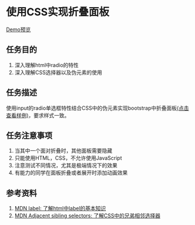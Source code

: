 # 使用CSS实现折叠面板

[Demo预览](http://pwcong.me/IFE2017-EXAMS/src/Front-End/mouse-suspension-blur/)

## 任务目的
1. 深入理解html中radio的特性
2. 深入理解CSS选择器以及伪元素的使用

## 任务描述
使用input的radio单选框特性结合CSS中的伪元素实现bootstrap中折叠面板[(点击查看样例)](http://v3.bootcss.com/javascript/#collapse-example-accordion)，要求样式一致。

## 任务注意事项
1. 当其中一个面对折叠时，其他面板需要隐藏
2. 只能使用HTML，CSS，不允许使用JavaScript
3. 注意测试不同情况，尤其是极端情况下的效果
4. 有能力的同学在面板折叠或者展开时添加动画效果

## 参考资料
1. [MDN label: 了解html中label的基本知识](https://developer.mozilla.org/en-US/docs/Web/HTML/Element/label)
2. [MDN Adjacent sibling selectors: 了解CSS中的兄弟相邻选择器](https://developer.mozilla.org/en-US/docs/Web/CSS/Adjacent_sibling_selectors)